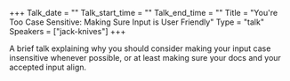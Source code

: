 +++
Talk_date = ""
Talk_start_time = ""
Talk_end_time = ""
Title = "You're Too Case Sensitive: Making Sure Input is User Friendly"
Type = "talk"
Speakers = ["jack-knives"]
+++

A brief talk explaining why you should consider making your input case insensitive whenever possible, or at least making sure your docs and your accepted input align.

